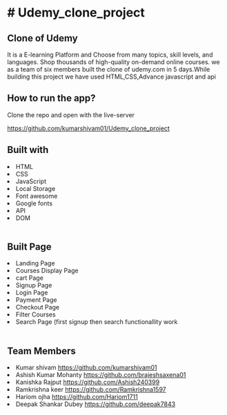 <h1># Udemy_clone_project</h1>
<h2>Clone of Udemy</h2>
<p>It is a E-learning Platform and Choose from many topics, skill levels, and languages. Shop thousands of high-quality on-demand online courses. we as a team of six members built the clone of udemy.com in 5 days.While building this project we have used HTML,CSS,Advance javascript and api </p>

<h2>How to run the app?</h2>
<p>Clone the repo and open with the live-server</p>
<a href="https://github.com/kumarshivam01/Udemy_clone_project">https://github.com/kumarshivam01/Udemy_clone_project</a><br>
<h2>Built with</h2>
<li>HTML</li>
<li>CSS</li>
<li>JavaScript</li>
<li>Local Storage</li>
<li>Font awesome</li>
<li>Google fonts</li>
<li>API</li>
<li>DOM</li>
<br>
<h2>Built Page</h2>
<li>Landing Page</li>
<li>Courses Display Page</li>
<li>cart Page</li>
<li>Signup Page</li>
<li>Login Page</li>
<li>Payment Page</li>
<li>Checkout Page</li>
<li>Filter Courses</li>
<li>Search Page (first signup then search functionallity work</li>
<br>
<h2>Team Members</h2>
<li>Kumar shivam <a href="https://github.com/kumarshivam01">https://github.com/kumarshivam01</a></li>

<li>Ashish Kumar Mohanty <a href="https://github.com/brajeshsaxena01">https://github.com/brajeshsaxena01</a></li>

<li>Kanishka Rajput <a href="https://github.com/Ashish240399">https://github.com/Ashish240399</a></li>

<li>Ramkrishna keer <a href="https://github.com/Ramkrishna1597">https://github.com/Ramkrishna1597</a></li>

<li>Hariom ojha <a href="https://github.com/Hariom1711">https://github.com/Hariom1711</a></li>

<li>Deepak Shankar Dubey <a href="https://github.com/deepak7843">https://github.com/deepak7843</a></li>
